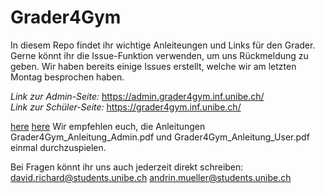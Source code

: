 # Grader4Gym

In diesem Repo findet ihr wichtige Anleiteungen und Links für den Grader. 
Gerne könnt ihr die Issue-Funktion verwenden, um uns Rückmeldung zu geben.
Wir haben bereits einige Issues erstellt, welche wir am letzten Montag besprochen haben.

*Link zur Admin-Seite:*
https://admin.grader4gym.inf.unibe.ch/ <br>
*Link zur Schüler-Seite:*
https://grader4gym.inf.unibe.ch/

[here](Grader4Gym/Manuels/Grader4Gym_Anleitung_Admin.pdf)
[here](Grader4Gym/Manuels/)
Wir empfehlen euch, die Anleitungen Grader4Gym_Anleitung_Admin.pdf und Grader4Gym_Anleitung_User.pdf einmal durchzuspielen.

Bei Fragen könnt ihr uns auch jederzeit direkt schreiben:
david.richard@students.unibe.ch
andrin.mueller@students.unibe.ch
